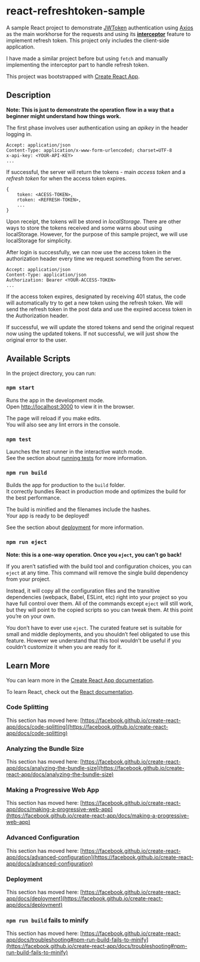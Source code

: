 # react-refreshtoken-sample

A sample React project to demonstrate [JWToken](https://jwt.io) authentication using [Axios](https://www.npmjs.com/package/axios) as the main workhorse for the requests and using its **[interceptor](https://www.npmjs.com/package/axios#interceptors)** feature to implement refresh token. This project only includes the client-side application.

I have made a similar project before but using `fetch` and manually implementing the interceptor part to handle refresh token.

This project was bootstrapped with [Create React App](https://github.com/facebook/create-react-app).

## Description

**Note: This is just to demonstrate the operation flow in a way that a beginner might understand how things work.**

The first phase involves user authentication using an *apikey* in the header logging in.

```
Accept: application/json
Content-Type: application/x-www-form-urlencoded; charset=UTF-8
x-api-key: <YOUR-API-KEY>
...
```

If successful, the server will return the tokens - main *access token* and a *refresh token* for when the access token expires.

```
{
    token: <ACESS-TOKEN>,
    rtoken: <REFRESH-TOKEN>,
    ...
}
```

Upon receipt, the tokens will be stored in *localStorage*.
There are other ways to store the tokens received and some warns about using localStorage.
However, for the purpose of this sample project, we will use localStorage for simplicity.

After login is successfully, we can now use the access token in the authorization header every time we request something from the server.

```
Accept: application/json
Content-Type: application/json
Authorization: Bearer <YOUR-ACCESS-TOKEN>
...
````

If the access token expires, designated by receiving 401 status, the code will automatically try to get a new token using the refresh token. We will send the refresh token in the post data and use the expired access token in the Authorization header.

If successful, we will update the stored tokens and send the original request now using the updated tokens. If not successful, we will just show the original error to the user.


## Available Scripts

In the project directory, you can run:

### `npm start`

Runs the app in the development mode.\
Open [http://localhost:3000](http://localhost:3000) to view it in the browser.

The page will reload if you make edits.\
You will also see any lint errors in the console.

### `npm test`

Launches the test runner in the interactive watch mode.\
See the section about [running tests](https://facebook.github.io/create-react-app/docs/running-tests) for more information.

### `npm run build`

Builds the app for production to the `build` folder.\
It correctly bundles React in production mode and optimizes the build for the best performance.

The build is minified and the filenames include the hashes.\
Your app is ready to be deployed!

See the section about [deployment](https://facebook.github.io/create-react-app/docs/deployment) for more information.

### `npm run eject`

**Note: this is a one-way operation. Once you `eject`, you can’t go back!**

If you aren’t satisfied with the build tool and configuration choices, you can `eject` at any time. This command will remove the single build dependency from your project.

Instead, it will copy all the configuration files and the transitive dependencies (webpack, Babel, ESLint, etc) right into your project so you have full control over them. All of the commands except `eject` will still work, but they will point to the copied scripts so you can tweak them. At this point you’re on your own.

You don’t have to ever use `eject`. The curated feature set is suitable for small and middle deployments, and you shouldn’t feel obligated to use this feature. However we understand that this tool wouldn’t be useful if you couldn’t customize it when you are ready for it.

## Learn More

You can learn more in the [Create React App documentation](https://facebook.github.io/create-react-app/docs/getting-started).

To learn React, check out the [React documentation](https://reactjs.org/).

### Code Splitting

This section has moved here: [https://facebook.github.io/create-react-app/docs/code-splitting](https://facebook.github.io/create-react-app/docs/code-splitting)

### Analyzing the Bundle Size

This section has moved here: [https://facebook.github.io/create-react-app/docs/analyzing-the-bundle-size](https://facebook.github.io/create-react-app/docs/analyzing-the-bundle-size)

### Making a Progressive Web App

This section has moved here: [https://facebook.github.io/create-react-app/docs/making-a-progressive-web-app](https://facebook.github.io/create-react-app/docs/making-a-progressive-web-app)

### Advanced Configuration

This section has moved here: [https://facebook.github.io/create-react-app/docs/advanced-configuration](https://facebook.github.io/create-react-app/docs/advanced-configuration)

### Deployment

This section has moved here: [https://facebook.github.io/create-react-app/docs/deployment](https://facebook.github.io/create-react-app/docs/deployment)

### `npm run build` fails to minify

This section has moved here: [https://facebook.github.io/create-react-app/docs/troubleshooting#npm-run-build-fails-to-minify](https://facebook.github.io/create-react-app/docs/troubleshooting#npm-run-build-fails-to-minify)
